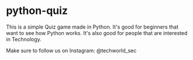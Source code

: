 # python-quiz
This is a simple Quiz game made in Python. It's good for beginners that want to see how Python works. 
It's also good for people that are interested in Technology.



Make sure to follow us on Instagram: @techworld_sec

